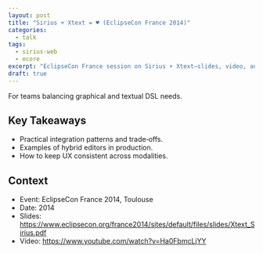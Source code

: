 ```yaml
---
layout: post
title: "Sirius + Xtext = ♥ (EclipseCon France 2014)"
categories:
  - talk
tags:
  - sirius-web
  - ecore
excerpt: "EclipseCon France session on Sirius + Xtext—slides, video, and who benefits from hybrid modeling."
draft: true
---
```


For teams balancing graphical and textual DSL needs.

## Key Takeaways
- Practical integration patterns and trade‑offs.
- Examples of hybrid editors in production.
- How to keep UX consistent across modalities.

## Context
- Event: EclipseCon France 2014, Toulouse
- Date: 2014
- Slides: https://www.eclipsecon.org/france2014/sites/default/files/slides/Xtext_Sirius.pdf
- Video: https://www.youtube.com/watch?v=Ha0FbmcLjYY

